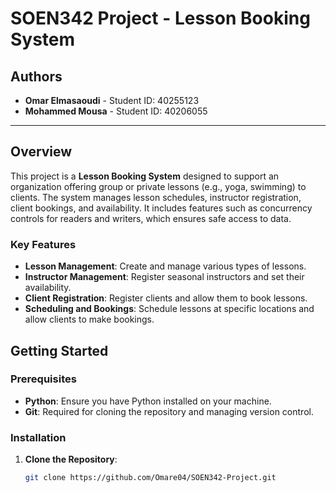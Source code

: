 # SOEN342 Project - Lesson Booking System

## Authors

- **Omar Elmasaoudi** - Student ID: 40255123
- **Mohammed Mousa** - Student ID: 40206055

---

## Overview

This project is a **Lesson Booking System** designed to support an organization offering group or private lessons (e.g., yoga, swimming) to clients. The system manages lesson schedules, instructor registration, client bookings, and availability. It includes features such as concurrency controls for readers and writers, which ensures safe access to data.

### Key Features
- **Lesson Management**: Create and manage various types of lessons.
- **Instructor Management**: Register seasonal instructors and set their availability.
- **Client Registration**: Register clients and allow them to book lessons.
- **Scheduling and Bookings**: Schedule lessons at specific locations and allow clients to make bookings.

## Getting Started

### Prerequisites

- **Python**: Ensure you have Python installed on your machine.
- **Git**: Required for cloning the repository and managing version control.

### Installation

1. **Clone the Repository**:
   ```bash
   git clone https://github.com/Omare04/SOEN342-Project.git
